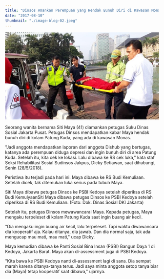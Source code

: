 ```yaml
---
title: "Dinsos Amankan Perempuan yang Hendak Bunuh Diri di Kawasan Monas"
date: "2017-08-10"
thumbnail: "./image-blog-02.jpeg"
---
```


![Stay positives](image-blog-02.jpeg)

Seorang wanita bernama Siti Maya (41) diamankan petugas Suku Dinas Sosial Jakarta Pusat. Petugas Dinsos mendapatkan kabar Maya hendak bunuh diri di kolam Patung Kuda, yang ada di kawasan Monas.

"Jadi anggota mendapatkan laporan dari anggota Dishub yang bertugas, katanya ada perempuan diduga depresi dan ingin bunuh diri di area Patung Kuda. Setelah itu, kita cek ke lokasi. Lalu dibawa ke RS cek luka," kata staf Seksi Rehabilitasi Sosial Sudinsos Jakpus, Dicky Setiawan, saat dihubungi, Senin (28/5/2018).

Peristiwa itu terjadi pada hari ini. Maya dibawa ke RS Budi Kemuliaan. Setelah dicek, tak ditemukan luka serius pada tubuh Maya.

Siti Maya dibawa petugas Dinsos ke PSBI Kedoya setelah diperiksa di RS Budi KemulyaanSiti Maya dibawa petugas Dinsos ke PSBI Kedoya setelah diperiksa di RS Budi Kemuliaan. (Foto: Dok. Dinas Sosial DKI Jakarta)

Setelah itu, petugas Dinsos mewawancarai Maya. Kepada petugas, Maya mengaku terpeleset di kolam Patung Kuda saat ingin buang air kecil.

"Dia mengaku ingin buang air kecil, lalu terpeleset. Tapi waktu diwawancara dia kooperatif aja. Kalau ditanya, dia jawab. Dan dia normal saja, tak ada mengucap mau mati, mau mati," ucap Dicky.

Maya kemudian dibawa ke Panti Sosial Bina Insan (PSBI) Bangun Daya 1 di Kedoya, Jakarta Barat. Maya akan di-assessment juga di PSBI Kedoya.

"Kita bawa ke PSBI Kedoya nanti di-assessment lagi di sana. Dia sempat marah karena ditanya-tanya terus. Jadi saya minta anggota setop tanya biar dia (Maya) tetap kooperatif saat dibawa," ujarnya.